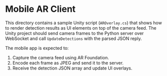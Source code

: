 # Mobile AR Client

This directory contains a sample Unity script (`AROverlay.cs`) that
shows how to render detection results as UI elements on top of the
camera feed. The Unity project should send camera frames to the Python
server over WebSocket and call `UpdateDetections` with the parsed JSON
reply.

The mobile app is expected to:

1. Capture the camera feed using AR Foundation.
2. Encode each frame as JPEG and send it to the server.
3. Receive the detection JSON array and update UI overlays.

